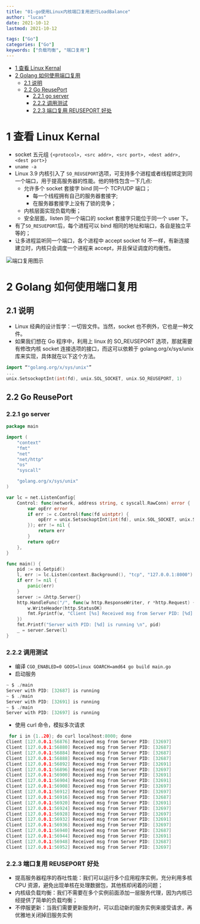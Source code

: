 ```yaml
---
title: "01-go使用Linux内核端口复用进行LoadBalance"
author: "lucas"
date: 2021-10-12
lastmod: 2021-10-12

tags: ["Go"]
categories: ["Go"]
keywords: ["负载均衡", "端口复用"]
---
```


- [1 查看 Linux Kernal](#1-查看-linux-kernal)
- [2 Golang 如何使用端口复用](#2-golang-如何使用端口复用)
  - [2.1 说明](#21-说明)
  - [2.2 Go ReusePort](#22-go-reuseport)
    - [2.2.1 go server](#221-go-server)
    - [2.2.2 调用测试](#222-调用测试)
    - [2.2.3 端口复用 REUSEPORT 好处](#223-端口复用-reuseport-好处)

# 1 查看 Linux Kernal

- socket 五元组 `{<protocol>, <src addr>, <src port>, <dest addr>, <dest port>}`
- `uname -a`
- Linux 3.9 内核引入了 `SO_REUSEPORT`选项，可支持多个进程或者线程绑定到同一个端口，用于提高服务器的性能。他的特性包含一下几点:
  - 允许多个 socket 套接字 bind 同一个 TCP/UDP 端口；
    - 每一个线程拥有自己的服务器套接字;
    - 在服务器套接字上没有了锁的竞争；
  - 内核层面实现负载均衡；
  - 安全层面，listen 同一个端口的 socket 套接字只能位于同一个 user 下。
- 有了`SO_RESUEPORT`后，每个进程可以 bind 相同的地址和端口，各自是独立平等的；
- 让多进程监听同一个端口，各个进程中 accept socket fd 不一样，有新连接建立时，内核只会调度一个进程来 accept，并且保证调度的均衡性。

![端口复用图示](/images/端口复用20211012.webp)

# 2 Golang 如何使用端口复用

## 2.1 说明

- Linux 经典的设计哲学：一切皆文件。当然，socket 也不例外，它也是一种文件。
- 如果我们想在 Go 程序中，利用上 linux 的 SO_REUSEPORT 选项，那就需要有修改内核 socket 连接选项的接口，而这可以依赖于 golang.org/x/sys/unix 库来实现，具体就在以下这个方法。

```go
import “"golang.org/x/sys/unix"”
...
unix.SetsockoptInt(int(fd), unix.SOL_SOCKET, unix.SO_REUSEPORT, 1)
```

## 2.2 Go ReusePort

### 2.2.1 go server

```go
package main

import (
	"context"
	"fmt"
	"net"
	"net/http"
	"os"
	"syscall"

	"golang.org/x/sys/unix"
)

var lc = net.ListenConfig{
	Control: func(network, address string, c syscall.RawConn) error {
		var opErr error
		if err := c.Control(func(fd uintptr) {
			opErr = unix.SetsockoptInt(int(fd), unix.SOL_SOCKET, unix.SO_REUSEPORT, 1)
		}); err != nil {
			return err
		}
		return opErr
	},
}

func main() {
	pid := os.Getpid()
	l, err := lc.Listen(context.Background(), "tcp", "127.0.0.1:8000")
	if err != nil {
		panic(err)
	}
	server := &http.Server{}
	http.HandleFunc("/", func(w http.ResponseWriter, r *http.Request) {
		w.WriteHeader(http.StatusOK)
		fmt.Fprintf(w, "Client [%s] Received msg from Server PID: [%d] \n", r.RemoteAddr, pid)
	})
	fmt.Printf("Server with PID: [%d] is running \n", pid)
	_ = server.Serve(l)
}
```

### 2.2.2 调用测试

- 编译 `CGO_ENABLED=0 GOOS=linux GOARCH=amd64 go build main.go`
- 启动服务

```go
~ $ ./main
Server with PID: [32687] is running
~ $ ./main
Server with PID: [32691] is running
~ $ ./main
Server with PID: [32697] is running
```

- 使用 curl 命令，模拟多次请求

```go
 for i in {1..20}; do curl localhost:8000; done
Client [127.0.0.1:56876] Received msg from Server PID: [32697]
Client [127.0.0.1:56880] Received msg from Server PID: [32687]
Client [127.0.0.1:56884] Received msg from Server PID: [32687]
Client [127.0.0.1:56888] Received msg from Server PID: [32687]
Client [127.0.0.1:56892] Received msg from Server PID: [32691]
Client [127.0.0.1:56896] Received msg from Server PID: [32697]
Client [127.0.0.1:56900] Received msg from Server PID: [32691]
Client [127.0.0.1:56904] Received msg from Server PID: [32691]
Client [127.0.0.1:56908] Received msg from Server PID: [32697]
Client [127.0.0.1:56912] Received msg from Server PID: [32697]
Client [127.0.0.1:56916] Received msg from Server PID: [32687]
Client [127.0.0.1:56920] Received msg from Server PID: [32691]
Client [127.0.0.1:56924] Received msg from Server PID: [32697]
Client [127.0.0.1:56928] Received msg from Server PID: [32697]
Client [127.0.0.1:56932] Received msg from Server PID: [32691]
Client [127.0.0.1:56936] Received msg from Server PID: [32697]
Client [127.0.0.1:56940] Received msg from Server PID: [32687]
Client [127.0.0.1:56944] Received msg from Server PID: [32691]
Client [127.0.0.1:56948] Received msg from Server PID: [32687]
Client [127.0.0.1:56952] Received msg from Server PID: [32697]
```

### 2.2.3 端口复用 REUSEPORT 好处

- 提高服务器程序的吞吐性能：我们可以运行多个应用程序实例，充分利用多核 CPU 资源，避免出现单核在处理数据包，其他核却闲着的问题；
- 内核级负载均衡：我们不需要在多个实例前面添加一层服务代理，因为内核已经提供了简单的负载均衡；
- 不停服更新：当我们需要更新服务时，可以启动新的服务实例来接受请求，再优雅地关闭掉旧服务实例
